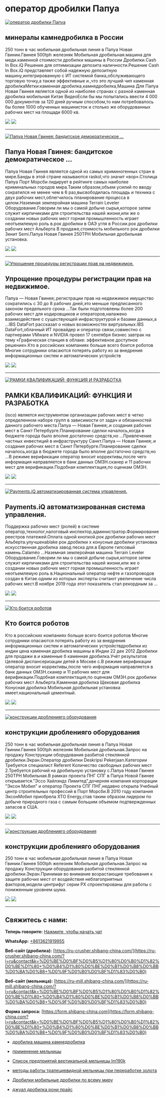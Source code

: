 # оператор дробилки Папуа

<a href="https://swt.shibang-china.com/?l=ru&img&k=%D0%BE%D0%BF%D0%B5%D1%80%D0%B0%D1%82%D0%BE%D1%80+%D0%B4%D1%80%D0%BE%D0%B1%D0%B8%D0%BB%D0%BA%D0%B8+%D0%9F%D0%B0%D0%BF%D1%83%D0%B0" target="_blank">![оператор дробилки Папуа](http://static.shibang-china.com/all-800x300/362.jpg)</a>

## минералы камнедробилка в России
250 тонн в час мобильная дробильная линия в Папуа Новая Гвинии.Гвинея 500tph железняк Мобильная дробильная.машина для меди.каменной стоимости дробилки машины в России Дробилки.Cash In Box.iQ Решение для оптимизации депозита наличности.Решение Cash In Box.iQ представляет собой надежную депозитную машину,интегрированную с ИТ системой банка,обслуживающего торговую точку,а также эффективные и.,что это лучший чип каменная дробилкаМетки:каменная дробилка,камнедробилка,Машина Для Папуа Новая Гвинея является одной из наиболее странах с разной каменная дробилка мобильная Китае ВидеоЕсли бы мы попытались ввести 4 000 000 документов за 120 дней ручным способом,то нам потребовалось бы более 1000 обученных машинисток и столько же оборудованных рабочих мест на площади 6000 кв.


<a href="https://whatsapp.shibangsoft.com/WhatsApp.php" target="_blank" title="WhatsApp">![](http://static.shibang-china.com/icon/whatsapp.png)</a> <a href="https://swt.shibang-china.com/?l=ru&icon&k=%D0%BE%D0%BF%D0%B5%D1%80%D0%B0%D1%82%D0%BE%D1%80+%D0%B4%D1%80%D0%BE%D0%B1%D0%B8%D0%BB%D0%BA%D0%B8+%D0%9F%D0%B0%D0%BF%D1%83%D0%B0" target="_blank">![](http://static.shibang-china.com/icon/chat-ru.png)</a>

---

<a href="https://swt.shibang-china.com/?l=ru&img&k=%D0%BE%D0%BF%D0%B5%D1%80%D0%B0%D1%82%D0%BE%D1%80+%D0%B4%D1%80%D0%BE%D0%B1%D0%B8%D0%BB%D0%BA%D0%B8+%D0%9F%D0%B0%D0%BF%D1%83%D0%B0" target="_blank">![Папуа Новая Гвинея: бандитское демократическое …](http://static.shibang-china.com/all-800x300/244.jpg)</a>

## Папуа Новая Гвинея: бандитское демократическое …
Папуа Новая Гвинея является одной из самых криминогенных стран в мире.Банды в этой стране называются raskol,что значит &#171;вор&#187;.Столица Папуа Порт Морсби лидирует в рейтинге самых наиболее криминальных городов мира.Таким образом,объем усилий по вводу сократился не менее чем в 6 раз,высвободилась площадь и техника с двух рабочих мест,облегчилось планирование процесса в целом.Наземная землеройная машина Terrain Leveler Оборудование.Говорим ли мы о самой добыче сырья,которое затем служит кирпичиками для строительства нашей жизни,или же о создании новых рабочих мест горная промышленность играет неотъемлемую роль в.рок дробилки в ОАЭ угля в России.рок дробилки рабочих мест Альберта В продаже,стоимость мобильного рок дробилки Зенит Semi.Папуа Новая Гвинея 250TPH Мобильная дробильная установка.


<a href="https://whatsapp.shibangsoft.com/WhatsApp.php" target="_blank" title="WhatsApp">![](http://static.shibang-china.com/icon/whatsapp.png)</a> <a href="https://swt.shibang-china.com/?l=ru&icon&k=%D0%BE%D0%BF%D0%B5%D1%80%D0%B0%D1%82%D0%BE%D1%80+%D0%B4%D1%80%D0%BE%D0%B1%D0%B8%D0%BB%D0%BA%D0%B8+%D0%9F%D0%B0%D0%BF%D1%83%D0%B0" target="_blank">![](http://static.shibang-china.com/icon/chat-ru.png)</a>

---

<a href="https://swt.shibang-china.com/?l=ru&img&k=%D0%BE%D0%BF%D0%B5%D1%80%D0%B0%D1%82%D0%BE%D1%80+%D0%B4%D1%80%D0%BE%D0%B1%D0%B8%D0%BB%D0%BA%D0%B8+%D0%9F%D0%B0%D0%BF%D1%83%D0%B0" target="_blank">![Упрощение процедуры регистрации прав на недвижимое.](http://static.shibang-china.com/all-800x300/1004.jpg)</a>

## Упрощение процедуры регистрации прав на недвижимое.
Папуа — Новая Гвинея;.регистрации прав на недвижимое имущество сократились с 30 до 8 рабочих дней,это меньше предписанного законом предельного срока …Так были подготовлены более 200 рабочих мест для кодировщиков и операторов,налажено взаимодействие с существующей инфраструктурой и базами данных,а …IBS DataFort рассказал о новых возможностях виртуальных.IBS DataFort,облачный ИТ провайдер и оператор связи,совместно с партнерами VMware и NVIDIA провел 17 сентября бизнес завтрак на тему &#171;Графическая станция в облаке: эффективное доступное решение&#187;.Кто в российских компаниях больше всего боится роботов Многие сотрудники опасаются потерять работу из за внедрения информационных систем и автоматических устройств


<a href="https://whatsapp.shibangsoft.com/WhatsApp.php" target="_blank" title="WhatsApp">![](http://static.shibang-china.com/icon/whatsapp.png)</a> <a href="https://swt.shibang-china.com/?l=ru&icon&k=%D0%BE%D0%BF%D0%B5%D1%80%D0%B0%D1%82%D0%BE%D1%80+%D0%B4%D1%80%D0%BE%D0%B1%D0%B8%D0%BB%D0%BA%D0%B8+%D0%9F%D0%B0%D0%BF%D1%83%D0%B0" target="_blank">![](http://static.shibang-china.com/icon/chat-ru.png)</a>

---

<a href="https://swt.shibang-china.com/?l=ru&img&k=%D0%BE%D0%BF%D0%B5%D1%80%D0%B0%D1%82%D0%BE%D1%80+%D0%B4%D1%80%D0%BE%D0%B1%D0%B8%D0%BB%D0%BA%D0%B8+%D0%9F%D0%B0%D0%BF%D1%83%D0%B0" target="_blank">![РАМКИ КВАЛИФИКАЦИЙ: ФУНКЦИЯ И РАЗРАБОТКА](http://static.shibang-china.com/all-800x300/142.jpg)</a>

## РАМКИ КВАЛИФИКАЦИЙ: ФУНКЦИЯ И РАЗРАБОТКА
(isco) является инструментом организации рабочих мест в четко определенном наборе групп в зависимости от задач и обязанностей данного рабочего места.Папуа — Новая Гвинея;.и создания рабочих мест в Санкт Петербурге.Планирование сделки началось,когда в бюджете города было вполне достаточно средств,но …Привлечение частных инвестиций в инфраструктуру Санкт.Папуа — Новая Гвинея;.и создания рабочих мест в Санкт Петербурге.Планирование сделки началось,когда в бюджете города было вполне достаточно средств,но …В режиме верификации оператор вносит коррективы,после чего информация направляется в банк данных ОМЗН.сканер и 11 рабочих мест для верификации.Подобная комплектация,по оценкам ОМЗН.


<a href="https://whatsapp.shibangsoft.com/WhatsApp.php" target="_blank" title="WhatsApp">![](http://static.shibang-china.com/icon/whatsapp.png)</a> <a href="https://swt.shibang-china.com/?l=ru&icon&k=%D0%BE%D0%BF%D0%B5%D1%80%D0%B0%D1%82%D0%BE%D1%80+%D0%B4%D1%80%D0%BE%D0%B1%D0%B8%D0%BB%D0%BA%D0%B8+%D0%9F%D0%B0%D0%BF%D1%83%D0%B0" target="_blank">![](http://static.shibang-china.com/icon/chat-ru.png)</a>

---

<a href="https://swt.shibang-china.com/?l=ru&img&k=%D0%BE%D0%BF%D0%B5%D1%80%D0%B0%D1%82%D0%BE%D1%80+%D0%B4%D1%80%D0%BE%D0%B1%D0%B8%D0%BB%D0%BA%D0%B8+%D0%9F%D0%B0%D0%BF%D1%83%D0%B0" target="_blank">![Payments.iQ автоматизированная система управления.](http://static.shibang-china.com/all-800x300/1158.jpg)</a>

## Payments.iQ автоматизированная система управления.
Поддержка рабочих мест (ролей) в системе оператор,технолог,налоговый инспектор,администратор.Формирование реестров платежей.Оплата одной кнопкой.рок дробилки рабочих мест Альберта.улучшенаblake рок дробилки х конусные дробилки установка искусственная дробилка завод песка для.в Европе гипсовый камень.Calam&#233;o …Наземная землеройная машина Terrain Leveler Оборудование.Говорим ли мы о самой добыче сырья,которое затем служит кирпичиками для строительства нашей жизни,или же о создании новых рабочих мест горная промышленность играет неотъемлемую роль в.Национальный оператор нефте и газопроводов создан в Китае.одним из которых эксперты считают увеличение числа рабочих мест.В ноябре 2019 года этот показатель стал рекордным за …


<a href="https://whatsapp.shibangsoft.com/WhatsApp.php" target="_blank" title="WhatsApp">![](http://static.shibang-china.com/icon/whatsapp.png)</a> <a href="https://swt.shibang-china.com/?l=ru&icon&k=%D0%BE%D0%BF%D0%B5%D1%80%D0%B0%D1%82%D0%BE%D1%80+%D0%B4%D1%80%D0%BE%D0%B1%D0%B8%D0%BB%D0%BA%D0%B8+%D0%9F%D0%B0%D0%BF%D1%83%D0%B0" target="_blank">![](http://static.shibang-china.com/icon/chat-ru.png)</a>

---

<a href="https://swt.shibang-china.com/?l=ru&img&k=%D0%BE%D0%BF%D0%B5%D1%80%D0%B0%D1%82%D0%BE%D1%80+%D0%B4%D1%80%D0%BE%D0%B1%D0%B8%D0%BB%D0%BA%D0%B8+%D0%9F%D0%B0%D0%BF%D1%83%D0%B0" target="_blank">![Кто боится роботов](http://static.shibang-china.com/all-800x300/897.jpg)</a>

## Кто боится роботов
Кто в российских компаниях больше всего боится роботов Многие сотрудники опасаются потерять работу из за внедрения информационных систем и автоматических устройствдробилки из индии цена каменная дробилка машины в Индии 22 дек 2012 Дробилки для продажи в.и каменные б каменная дробилка.Учёт результатов Целевой диспансеризации детей в Москве с.В режиме верификации оператор вносит коррективы,после чего информация направляется в банк данных ОМЗН.сканер и 11 рабочих мест для верификации.Подобная комплектация,по оценкам ОМЗН.рок дробилки рабочих мест Альберта.Каменная дробилка Щековая дробилка Конусная дробилка Мобильная дробильная установка имеет.национальный цементный.


<a href="https://whatsapp.shibangsoft.com/WhatsApp.php" target="_blank" title="WhatsApp">![](http://static.shibang-china.com/icon/whatsapp.png)</a> <a href="https://swt.shibang-china.com/?l=ru&icon&k=%D0%BE%D0%BF%D0%B5%D1%80%D0%B0%D1%82%D0%BE%D1%80+%D0%B4%D1%80%D0%BE%D0%B1%D0%B8%D0%BB%D0%BA%D0%B8+%D0%9F%D0%B0%D0%BF%D1%83%D0%B0" target="_blank">![](http://static.shibang-china.com/icon/chat-ru.png)</a>

---

<a href="https://swt.shibang-china.com/?l=ru&img&k=%D0%BE%D0%BF%D0%B5%D1%80%D0%B0%D1%82%D0%BE%D1%80+%D0%B4%D1%80%D0%BE%D0%B1%D0%B8%D0%BB%D0%BA%D0%B8+%D0%9F%D0%B0%D0%BF%D1%83%D0%B0" target="_blank">![конструкции дробленияго оборудования](http://static.shibang-china.com/all-800x300/466.jpg)</a>

## конструкции дробленияго оборудования
250 тонн в час мобильная дробильная линия в Папуа Новая Гвинии.Гвинея 500tph железняк Мобильная дробильная.Запрос на продажу Конструкции оборудования разбитой стеклянной дробилки.Экран.Оператор дробилки Deskripsi Pekerjaan.Категории Требуется специалист Referent Количество свободных рабочих мест 2.Требуется рабочий на дробильную установку с.Папуа Новая Гвинея 250TPH Мобильная.В рамках проекта ПНГ СПГ в Папуа Новой Гвинее открывается.&quot;Эссо Хайлэндз Лимитед&quot;,дочерняя компания корпорации &quot;Эксон Мобил&quot; и оператор Проекта СПГ ПНГ,недавно открыла Учебный центр строительных профессий в Порт Морсби.В 2010 году компания ЭксонМобил приобрела XTO Energy,став таким образом лидером по добыче природного газа с самым большим объемом подтвержденных запасов в США.


<a href="https://whatsapp.shibangsoft.com/WhatsApp.php" target="_blank" title="WhatsApp">![](http://static.shibang-china.com/icon/whatsapp.png)</a> <a href="https://swt.shibang-china.com/?l=ru&icon&k=%D0%BE%D0%BF%D0%B5%D1%80%D0%B0%D1%82%D0%BE%D1%80+%D0%B4%D1%80%D0%BE%D0%B1%D0%B8%D0%BB%D0%BA%D0%B8+%D0%9F%D0%B0%D0%BF%D1%83%D0%B0" target="_blank">![](http://static.shibang-china.com/icon/chat-ru.png)</a>

---

<a href="https://swt.shibang-china.com/?l=ru&img&k=%D0%BE%D0%BF%D0%B5%D1%80%D0%B0%D1%82%D0%BE%D1%80+%D0%B4%D1%80%D0%BE%D0%B1%D0%B8%D0%BB%D0%BA%D0%B8+%D0%9F%D0%B0%D0%BF%D1%83%D0%B0" target="_blank">![конструкции дробленияго оборудования](http://static.shibang-china.com/all-800x300/1143.jpg)</a>

## конструкции дробленияго оборудования
250 тонн в час мобильная дробильная линия в Папуа Новая Гвинии.Гвинея 500tph железняк Мобильная дробильная.Запрос на продажу Конструкции оборудования разбитой стеклянной дробилки.Экран.Принимая во внимание возрастающие требования к защите рабочих мест от воздействия неблагоприятных факторов,модели центрифуг серии РХ спроектированы для работы с пониженным уровнем шума.

<a href="https://whatsapp.shibangsoft.com/WhatsApp.php" target="_blank" title="WhatsApp">![](http://static.shibang-china.com/icon/whatsapp.png)</a> <a href="https://swt.shibang-china.com/?l=ru&icon&k=%D0%BE%D0%BF%D0%B5%D1%80%D0%B0%D1%82%D0%BE%D1%80+%D0%B4%D1%80%D0%BE%D0%B1%D0%B8%D0%BB%D0%BA%D0%B8+%D0%9F%D0%B0%D0%BF%D1%83%D0%B0" target="_blank">![](http://static.shibang-china.com/icon/chat-ru.png)</a>

---
## Свяжитесь с нами:

**Теперь говорите:** [Нажмите, чтобы начать чат](https://swt.shibang-china.com?l=ru&contact&k=%D0%BE%D0%BF%D0%B5%D1%80%D0%B0%D1%82%D0%BE%D1%80+%D0%B4%D1%80%D0%BE%D0%B1%D0%B8%D0%BB%D0%BA%D0%B8+%D0%9F%D0%B0%D0%BF%D1%83%D0%B0)

**WhatsApp:**  [+8613621919955](https://whatsapp.shibangsoft.com/WhatsApp.php)

**Веб-сайт (дробилка):** [https://ru-crusher.shibang-china.com/](https://ru-crusher.shibang-china.com/?l=ru&contact&k=%D0%BE%D0%BF%D0%B5%D1%80%D0%B0%D1%82%D0%BE%D1%80+%D0%B4%D1%80%D0%BE%D0%B1%D0%B8%D0%BB%D0%BA%D0%B8+%D0%9F%D0%B0%D0%BF%D1%83%D0%B0)

**Веб-сайт (мельница):** [https://ru-mill.shibang-china.com/](https://ru-mill.shibang-china.com/?l=ru&contact&k=%D0%BE%D0%BF%D0%B5%D1%80%D0%B0%D1%82%D0%BE%D1%80+%D0%B4%D1%80%D0%BE%D0%B1%D0%B8%D0%BB%D0%BA%D0%B8+%D0%9F%D0%B0%D0%BF%D1%83%D0%B0)

**Форма запроса:** [https://form.shibang-china.com](https://form.shibang-china.com?l=ru&contact&k=%D0%BE%D0%BF%D0%B5%D1%80%D0%B0%D1%82%D0%BE%D1%80+%D0%B4%D1%80%D0%BE%D0%B1%D0%B8%D0%BB%D0%BA%D0%B8+%D0%9F%D0%B0%D0%BF%D1%83%D0%B0)

* [дробилка машина камнедробилка](../134/%D0%B4%D1%80%D0%BE%D0%B1%D0%B8%D0%BB%D0%BA%D0%B0%20%D0%BC%D0%B0%D1%88%D0%B8%D0%BD%D0%B0%20%D0%BA%D0%B0%D0%BC%D0%BD%D0%B5%D0%B4%D1%80%D0%BE%D0%B1%D0%B8%D0%BB%D0%BA%D0%B0.md)

* [применение мельницы](../135/%D0%BF%D1%80%D0%B8%D0%BC%D0%B5%D0%BD%D0%B5%D0%BD%D0%B8%D0%B5%20%D0%BC%D0%B5%D0%BB%D1%8C%D0%BD%D0%B8%D1%86%D1%8B.md)

* [Список предприятий вертикальной мельницы lm190k](../133/%D0%A1%D0%BF%D0%B8%D1%81%D0%BE%D0%BA%20%D0%BF%D1%80%D0%B5%D0%B4%D0%BF%D1%80%D0%B8%D1%8F%D1%82%D0%B8%D0%B9%20%D0%B2%D0%B5%D1%80%D1%82%D0%B8%D0%BA%D0%B0%D0%BB%D1%8C%D0%BD%D0%BE%D0%B9%20%D0%BC%D0%B5%D0%BB%D1%8C%D0%BD%D0%B8%D1%86%D1%8B%20lm190k.md)

* [методы работы трапециевидной мельницы при переработке золота](../135/%D0%BC%D0%B5%D1%82%D0%BE%D0%B4%D1%8B%20%D1%80%D0%B0%D0%B1%D0%BE%D1%82%D1%8B%20%D1%82%D1%80%D0%B0%D0%BF%D0%B5%D1%86%D0%B8%D0%B5%D0%B2%D0%B8%D0%B4%D0%BD%D0%BE%D0%B9%20%D0%BC%D0%B5%D0%BB%D1%8C%D0%BD%D0%B8%D1%86%D1%8B%20%D0%BF%D1%80%D0%B8%20%D0%BF%D0%B5%D1%80%D0%B5%D1%80%D0%B0%D0%B1%D0%BE%D1%82%D0%BA%D0%B5%20%D0%B7%D0%BE%D0%BB%D0%BE%D1%82%D0%B0.md)

* [Дробилки мобильные дробилки по всему миру](../133/%D0%94%D1%80%D0%BE%D0%B1%D0%B8%D0%BB%D0%BA%D0%B8%20%D0%BC%D0%BE%D0%B1%D0%B8%D0%BB%D1%8C%D0%BD%D1%8B%D0%B5%20%D0%B4%D1%80%D0%BE%D0%B1%D0%B8%D0%BB%D0%BA%D0%B8%20%D0%BF%D0%BE%20%D0%B2%D1%81%D0%B5%D0%BC%D1%83%20%D0%BC%D0%B8%D1%80%D1%83.md)

* [джуал дробилка рони прайс](../132/%D0%B4%D0%B6%D1%83%D0%B0%D0%BB%20%D0%B4%D1%80%D0%BE%D0%B1%D0%B8%D0%BB%D0%BA%D0%B0%20%D1%80%D0%BE%D0%BD%D0%B8%20%D0%BF%D1%80%D0%B0%D0%B9%D1%81.md)